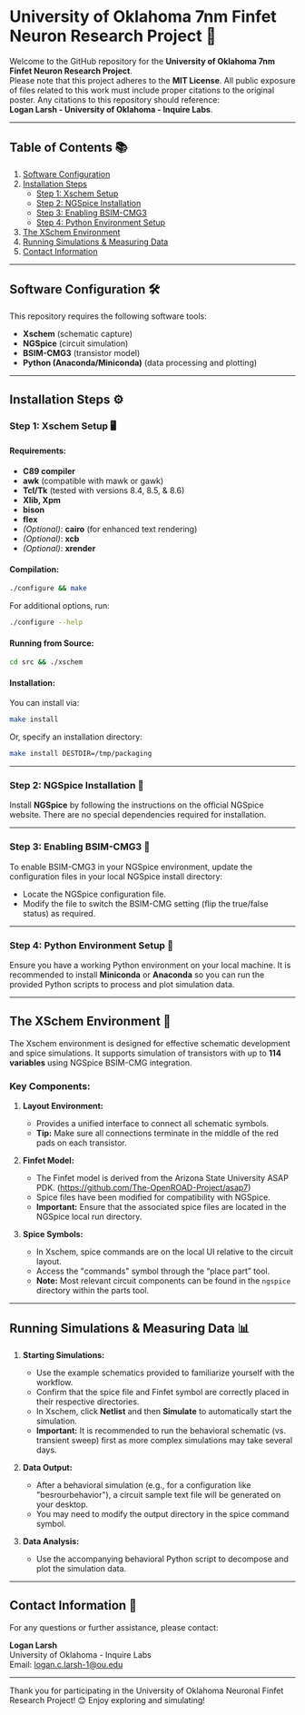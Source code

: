 # University of Oklahoma 7nm Finfet Neuron Research Project 🚀

Welcome to the GitHub repository for the **University of Oklahoma 7nm Finfet Neuron Research Project**.  
Please note that this project adheres to the **MIT License**. All public exposure of files related to this work must include proper citations to the original poster. Any citations to this repository should reference:  
**Logan Larsh - University of Oklahoma - Inquire Labs**.

---

## Table of Contents 📚

1. [Software Configuration](#software-configuration)
2. [Installation Steps](#installation-steps)
    - [Step 1: Xschem Setup](#step-1-xschem-setup)
    - [Step 2: NGSpice Installation](#step-2-ngspice-installation)
    - [Step 3: Enabling BSIM-CMG3](#step-3-enabling-bsim-cmg3)
    - [Step 4: Python Environment Setup](#step-4-python-environment-setup)
3. [The XSchem Environment](#the-xschem-environment)
4. [Running Simulations & Measuring Data](#running-simulations--measuring-data)
5. [Contact Information](#contact-information)

---

## Software Configuration 🛠️

This repository requires the following software tools:

- **Xschem** (schematic capture)
- **NGSpice** (circuit simulation)
- **BSIM-CMG3** (transistor model)
- **Python (Anaconda/Miniconda)** (data processing and plotting)

---

## Installation Steps ⚙️

### Step 1: Xschem Setup 🖥️

#### **Requirements:**
- **C89 compiler**
- **awk** (compatible with mawk or gawk)
- **Tcl/Tk** (tested with versions 8.4, 8.5, & 8.6)
- **Xlib, Xpm**
- **bison**
- **flex**
- *(Optional)*: **cairo** (for enhanced text rendering)
- *(Optional)*: **xcb**
- *(Optional)*: **xrender**

#### **Compilation:**
```bash
./configure && make
```
For additional options, run:
```bash
./configure --help
```

#### **Running from Source:**
```bash
cd src && ./xschem
```

#### **Installation:**
You can install via:
```bash
make install
```
Or, specify an installation directory:
```bash
make install DESTDIR=/tmp/packaging
```

---

### Step 2: NGSpice Installation 🔌

Install **NGSpice** by following the instructions on the official NGSpice website. There are no special dependencies required for installation.

---

### Step 3: Enabling BSIM-CMG3 🔄

To enable BSIM-CMG3 in your NGSpice environment, update the configuration files in your local NGSpice install directory:

- Locate the NGSpice configuration file.
- Modify the file to switch the BSIM-CMG setting (flip the true/false status) as required.

---

### Step 4: Python Environment Setup 🐍

Ensure you have a working Python environment on your local machine. It is recommended to install **Miniconda** or **Anaconda** so you can run the provided Python scripts to process and plot simulation data.

---

## The XSchem Environment 🎨

The Xschem environment is designed for effective schematic development and spice simulations. It supports simulation of transistors with up to **114 variables** using NGSpice BSIM-CMG integration.

### Key Components:

1. **Layout Environment:**
   - Provides a unified interface to connect all schematic symbols.
   - **Tip:** Make sure all connections terminate in the middle of the red pads on each transistor.

2. **Finfet Model:**
   - The Finfet model is derived from the Arizona State University ASAP PDK. (https://github.com/The-OpenROAD-Project/asap7) 
   - Spice files have been modified for compatibility with NGSpice.
   - **Important:** Ensure that the associated spice files are located in the NGSpice local run directory.

3. **Spice Symbols:**
   - In Xschem, spice commands are on the local UI relative to the circuit layout.
   - Access the "commands" symbol through the “place part” tool.
   - **Note:** Most relevant circuit components can be found in the `ngspice` directory within the parts tool.

---

## Running Simulations & Measuring Data 📊

1. **Starting Simulations:**
   - Use the example schematics provided to familiarize yourself with the workflow.
   - Confirm that the spice file and Finfet symbol are correctly placed in their respective directories.
   - In Xschem, click **Netlist** and then **Simulate** to automatically start the simulation.
   - **Important:** It is recommended to run the behavioral schematic (vs. transient sweep) first as more complex simulations may take several days.

2. **Data Output:**
   - After a behavioral simulation (e.g., for a configuration like "besrourbehavior"), a circuit sample text file will be generated on your desktop.
   - You may need to modify the output directory in the spice command symbol.

3. **Data Analysis:**
   - Use the accompanying behavioral Python script to decompose and plot the simulation data.

---

## Contact Information 📧

For any questions or further assistance, please contact:

**Logan Larsh**  
University of Oklahoma - Inquire Labs  
Email: [logan.c.larsh-1@ou.edu](mailto:logan.c.larsh-1@ou.edu)

---

Thank you for participating in the University of Oklahoma Neuronal Finfet Research Project! 😊 Enjoy exploring and simulating!
